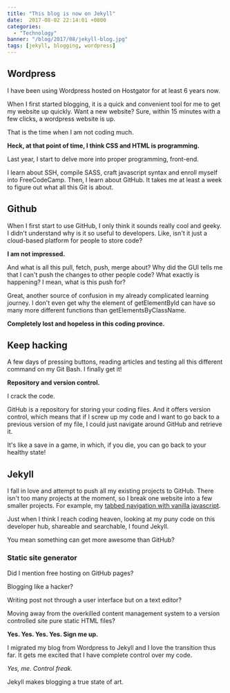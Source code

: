 ```yaml
---
title: "This blog is now on Jekyll"
date:  2017-08-02 22:14:01 +0800
categories:
  - "Technology"
banner: "/blog/2017/08/jekyll-blog.jpg"
tags: [jekyll, blogging, wordpress]
---
```

## Wordpress
I have been using Wordpress hosted on Hostgator for at least 6 years now.

When I first started blogging, it is a quick and convenient tool for me to get my website up quickly. Want a new website? Sure, within 15 minutes with a few clicks, a wordpress website is up.

That is the time when I am not coding much.

**Heck, at that point of time, I think CSS and HTML is programming.**

Last year, I start to delve more into proper programming, front-end.

I learn about SSH, compile SASS, craft javascript syntax and enroll myself into FreeCodeCamp. Then, I learn about GitHub. It takes me at least a week to figure out what all this Git is about.

## Github
When I first start to use GitHub, I only think it sounds really cool and geeky. I didn't understand why is it so useful to developers. Like, isn't it just a cloud-based platform for people to store code?

**I am not impressed.**

And what is all this pull, fetch, push, merge about? Why did the GUI tells me that I can't push the changes to other people code? What exactly is happening? I mean, what is this push for?

Great, another source of confusion in my already complicated learning journey. I don't even get why the element of getElementById can have so many more different functions than getElementsByClassName.

**Completely lost and hopeless in this coding province.**   

## Keep hacking
A few days of pressing buttons, reading articles and testing all this different command on my Git Bash. I finally get it!

**Repository and version control.**

I crack the code.

GitHub is a repository for storing your coding files. And it offers version control, which means that if I screw up my code and I want to go back to a previous version of my file, I could just navigate around GitHub and retrieve it.

It's like a save in a game, in which, if you die, you can go back to your healthy state!

## Jekyll
I fall in love and attempt to push all my existing projects to GitHub. There isn't too many projects at the moment, so I break one website into a few smaller projects. For example, my [tabbed navigation with vanilla javascript](https://github.com/wing-puah/tab-navigation).

Just when I think I reach coding heaven, looking at my puny code on this developer hub, shareable and searchable, I found Jekyll.

You mean something can get more awesome than GitHub?

### Static site generator

Did I mention free hosting on GitHub pages?

Blogging like a hacker?

Writing post not through a user interface but on a text editor?

Moving away from the overkilled content management system to a version controlled site pure static HTML files?

**Yes. Yes. Yes. Yes. Sign me up.**

I migrated my blog from Wordpress to Jekyll and I love the transition thus far. It gets me excited that I have complete control over my code.

_Yes, me. Control freak._

Jekyll makes blogging a true state of art.
